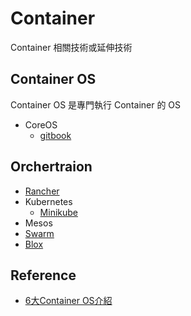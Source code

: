 # Container

Container 相關技術或延伸技術

## Container OS

Container OS 是專門執行 Container 的 OS

* CoreOS
  * [gitbook](https://joshhu.gitbooks.io/docker_theory_install/content/DockerBible/dockercoreos.html)

## Orchertraion

* [Rancher](rancher/README.md)
* Kubernetes
  * [Minikube](minikube.md)
* Mesos
* [Swarm](/docker/swarm.md)
* [Blox](https://blox.github.io/)

## Reference

* [6大Container OS介紹](http://www.ithome.com.tw/news/95756)
